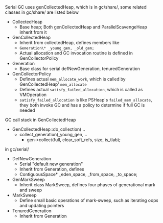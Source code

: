 
Serial GC uses genCollectedHeap, which is in gc/share/, some related classes in gc/share/ are listed below
- CollectedHeap
	- Base heap; Both genCollectedHeap and ParallelScavengeHeap inherit from it
- GenCollectedHeap
	- Inherit from collectedHeap, defines members like
    - `Generation\* _young_gen, _old_gen;`
    - Actual allocation and GC invocation routine is defined in GenCollectorPolicy
- Generation
	- Base class for serial defNewGeneration, tenuredGeneration
- GenCollectorPolicy
	- Defines actual `mem_allocate_work`, which is called by GenCollectedHeap' `mem_allocate`
    - Defines actual `satisfy_failed_allocation`, which is called as VMOperation
    - `satisfy_failed_allocation` is like PSHeap's `failed_mem_allocate`, they both invoke GC and has a policy to determine if full GC is needed
    
GC call stack in GenCollectedHeap
- GenCollectedHeap::do_collection( ..
	- collect_generation(_young_gen, ..
		- gen->collect(full, clear_soft_refs, size, is_tlab);


in gc/serial/
- DefNewGeneration
	- Serial "default new generation"
    - Inherit from Generation, defines
    - ContiguousSpace\* _eden_space, _from_space, _to_space;
- GenMarkSweep
	- Inherit class MarkSweep, defines four phases of generational mark and sweep
- MarkSweep
	- Define small basic operations of mark-sweep, such as iterating oops and updating pointers
- TenuredGeneration
	- Inherit from Generation
    




